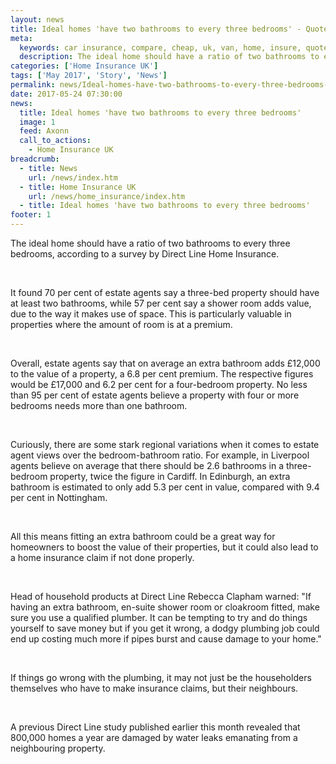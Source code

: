 ```yaml
---
layout: news
title: Ideal homes 'have two bathrooms to every three bedrooms' - Quotezone.co.uk
meta:
  keywords: car insurance, compare, cheap, uk, van, home, insure, quotes, online, comparison, bike, loans, life
  description: The ideal home should have a ratio of two bathrooms to every three bedrooms, according to a survey by Direct Line Home Insurance
categories: ['Home Insurance UK']
tags: ['May 2017', 'Story', 'News']
permalink: news/Ideal-homes-have-two-bathrooms-to-every-three-bedrooms-.htm
date: 2017-05-24 07:30:00
news:
  title: Ideal homes 'have two bathrooms to every three bedrooms'
  image: 1
  feed: Axonn
  call_to_actions:
    - Home Insurance UK
breadcrumb:
  - title: News
    url: /news/index.htm
  - title: Home Insurance UK
    url: /news/home_insurance/index.htm
  - title: Ideal homes 'have two bathrooms to every three bedrooms'
footer: 1
---
```


The ideal home should have a ratio of two bathrooms to every three bedrooms, according to a survey by Direct Line Home Insurance.

&nbsp;

It found 70 per cent of estate agents say a three-bed property should have at least two bathrooms, while 57 per cent say a shower room adds value, due to the way it makes use of space. This is particularly valuable in properties where the amount of room is at a premium.

&nbsp;

Overall, estate agents say that on average an extra bathroom adds &pound;12,000 to the value of a property, a 6.8 per cent premium. The respective figures would be &pound;17,000 and 6.2 per cent for a four-bedroom property. No less than 95 per cent of estate agents believe a property with four or more bedrooms needs more than one bathroom.

&nbsp;

Curiously, there are some stark regional variations when it comes to estate agent views over the bedroom-bathroom ratio. For example, in Liverpool agents believe on average that there should be 2.6 bathrooms in a three-bedroom property, twice the figure in Cardiff. In Edinburgh, an extra bathroom is estimated to only add 5.3 per cent in value, compared with 9.4 per cent in Nottingham.

&nbsp;

All this means fitting an extra bathroom could be a great way for homeowners to boost the value of their properties, but it could also lead to a home insurance claim if not done properly.&nbsp;

&nbsp;

Head of household products at Direct Line Rebecca Clapham warned: &quot;If having an extra bathroom, en-suite shower room or cloakroom fitted, make sure you use a qualified plumber. It can be tempting to try and do things yourself to save money but if you get it wrong, a dodgy plumbing job could end up costing much more if pipes burst and cause damage to your home.&quot;

&nbsp;

If things go wrong with the plumbing, it may not just be the householders themselves who have to make insurance claims, but their neighbours.

&nbsp;

A previous Direct Line study published earlier this month revealed that 800,000 homes a year are damaged by water leaks emanating from a neighbouring property.
